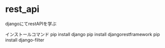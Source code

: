 ﻿# rest_api
djangoにてrestAPIを学ぶ

インストールコマンド
pip install django
pip install djangorestframework
pip install django-filter 
